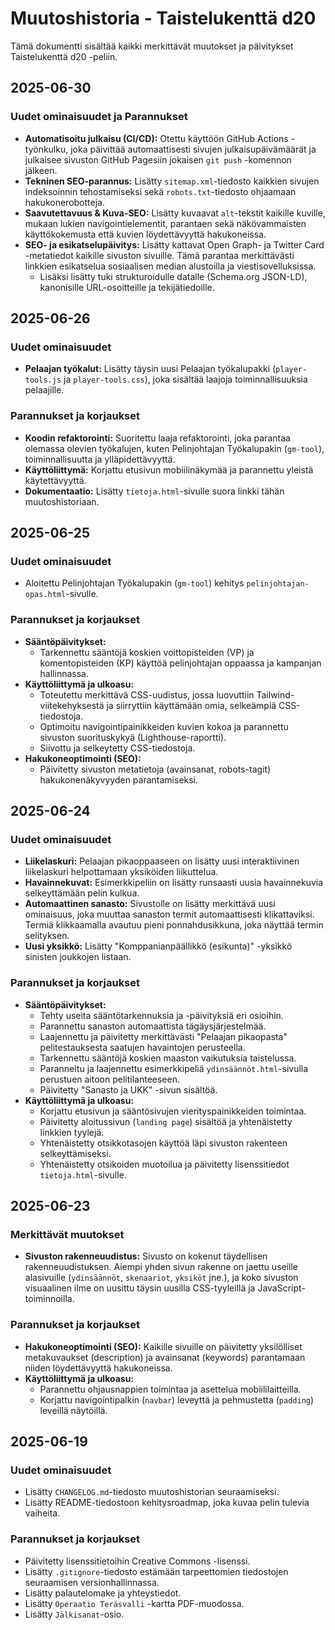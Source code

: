 # Muutoshistoria - Taistelukenttä d20

Tämä dokumentti sisältää kaikki merkittävät muutokset ja päivitykset Taistelukenttä d20 -peliin.

## 2025-06-30

### Uudet ominaisuudet ja Parannukset

* **Automatisoitu julkaisu (CI/CD):** Otettu käyttöön GitHub Actions -työnkulku, joka päivittää automaattisesti sivujen julkaisupäivämäärät ja julkaisee sivuston GitHub Pagesiin jokaisen `git push` -komennon jälkeen.
* **Tekninen SEO-parannus:** Lisätty `sitemap.xml`-tiedosto kaikkien sivujen indeksoinnin tehostamiseksi sekä `robots.txt`-tiedosto ohjaamaan hakukonerobotteja.
* **Saavutettavuus & Kuva-SEO:** Lisätty kuvaavat `alt`-tekstit kaikille kuville, mukaan lukien navigointielementit, parantaen sekä näkövammaisten käyttökokemusta että kuvien löydettävyyttä hakukoneissa.
* **SEO- ja esikatselupäivitys:** Lisätty kattavat Open Graph- ja Twitter Card -metatiedot kaikille sivuston sivuille. Tämä parantaa merkittävästi linkkien esikatselua sosiaalisen median alustoilla ja viestisovelluksissa.
  * Lisäksi lisätty tuki strukturoidulle datalle (Schema.org JSON-LD), kanonisille URL-osoitteille ja tekijätiedoille.

## 2025-06-26

### Uudet ominaisuudet

* **Pelaajan työkalut:** Lisätty täysin uusi Pelaajan työkalupakki (`player-tools.js` ja `player-tools.css`), joka sisältää laajoja toiminnallisuuksia pelaajille.

### Parannukset ja korjaukset

* **Koodin refaktorointi:** Suoritettu laaja refaktorointi, joka parantaa olemassa olevien työkalujen, kuten Pelinjohtajan Työkalupakin (`gm-tool`), toiminnallisuutta ja ylläpidettävyyttä.
* **Käyttöliittymä:** Korjattu etusivun mobiilinäkymää ja parannettu yleistä käytettävyyttä.
* **Dokumentaatio:** Lisätty `tietoja.html`-sivulle suora linkki tähän muutoshistoriaan.

## 2025-06-25

### Uudet ominaisuudet

* Aloitettu Pelinjohtajan Työkalupakin (`gm-tool`) kehitys `pelinjohtajan-opas.html`-sivulle.

### Parannukset ja korjaukset

* **Sääntöpäivitykset:**
  * Tarkennettu sääntöjä koskien voittopisteiden (VP) ja komentopisteiden (KP) käyttöä pelinjohtajan oppaassa ja kampanjan hallinnassa.
* **Käyttöliittymä ja ulkoasu:**
  * Toteutettu merkittävä CSS-uudistus, jossa luovuttiin Tailwind-viitekehyksestä ja siirryttiin käyttämään omia, selkeämpiä CSS-tiedostoja.
  * Optimoitu navigointipainikkeiden kuvien kokoa ja parannettu sivuston suorituskykyä (Lighthouse-raportti).
  * Siivottu ja selkeytetty CSS-tiedostoja.
* **Hakukoneoptimointi (SEO):**
  * Päivitetty sivuston metatietoja (avainsanat, robots-tagit) hakukonenäkyvyyden parantamiseksi.

## 2025-06-24

### Uudet ominaisuudet

* **Liikelaskuri:** Pelaajan pikaoppaaseen on lisätty uusi interaktiivinen liikelaskuri helpottamaan yksiköiden liikuttelua.
* **Havainnekuvat:** Esimerkkipeliin on lisätty runsaasti uusia havainnekuvia selkeyttämään pelin kulkua.
* **Automaattinen sanasto:** Sivustolle on lisätty merkittävä uusi ominaisuus, joka muuttaa sanaston termit automaattisesti klikattaviksi. Termiä klikkaamalla avautuu pieni ponnahdusikkuna, joka näyttää termin selityksen.
* **Uusi yksikkö:** Lisätty "Komppanianpäällikkö (esikunta)" -yksikkö sinisten joukkojen listaan.

### Parannukset ja korjaukset

* **Sääntöpäivitykset:**
  * Tehty useita sääntötarkennuksia ja -päivityksiä eri osioihin.
  * Parannettu sanaston automaattista tägäysjärjestelmää.
  * Laajennettu ja päivitetty merkittävästi "Pelaajan pikaopasta" pelitestauksesta saatujen havaintojen perusteella.
  * Tarkennettu sääntöjä koskien maaston vaikutuksia taistelussa.
  * Paranneltu ja laajennettu esimerkkipeliä `ydinsäännöt.html`-sivulla perustuen aitoon pelitilanteeseen.
  * Päivitetty "Sanasto ja UKK" -sivun sisältöä.
* **Käyttöliittymä ja ulkoasu:**
  * Korjattu etusivun ja sääntösivujen vierityspainikkeiden toimintaa.
  * Päivitetty aloitussivun (`landing page`) sisältöä ja yhtenäistetty linkkien tyylejä.
  * Yhtenäistetty otsikkotasojen käyttöä läpi sivuston rakenteen selkeyttämiseksi.
  * Yhtenäistetty otsikoiden muotoilua ja päivitetty lisenssitiedot `tietoja.html`-sivulle.

## 2025-06-23

### Merkittävät muutokset

* **Sivuston rakenneuudistus:** Sivusto on kokenut täydellisen rakenneuudistuksen. Aiempi yhden sivun rakenne on jaettu useille alasivuille (`ydinsäännöt`, `skenaariot`, `yksiköt` jne.), ja koko sivuston visuaalinen ilme on uusittu täysin uusilla CSS-tyyleillä ja JavaScript-toiminnoilla.

### Parannukset ja korjaukset

* **Hakukoneoptimointi (SEO):** Kaikille sivuille on päivitetty yksilölliset metakuvaukset (description) ja avainsanat (keywords) parantamaan niiden löydettävyyttä hakukoneissa.
* **Käyttöliittymä ja ulkoasu:**
  * Parannettu ohjausnappien toimintaa ja asettelua mobiililaitteilla.
  * Korjattu navigointipalkin (`navbar`) leveyttä ja pehmustetta (`padding`) leveillä näytöillä.

## 2025-06-19

### Uudet ominaisuudet

* Lisätty `CHANGELOG.md`-tiedosto muutoshistorian seuraamiseksi.
* Lisätty README-tiedostoon kehitysroadmap, joka kuvaa pelin tulevia vaiheita.

### Parannukset ja korjaukset

* Päivitetty lisenssitietoihin Creative Commons -lisenssi.
* Lisätty `.gitignore`-tiedosto estämään tarpeettomien tiedostojen seuraamisen versionhallinnassa.
* Lisätty palautelomake ja yhteystiedot.
* Lisätty `Operaatio Teräsvalli` -kartta PDF-muodossa.
* Lisätty `Jälkisanat`-osio.
